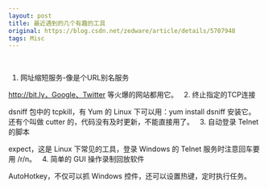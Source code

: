 ```yaml
---
layout: post
title: 最近遇到的几个有趣的工具
original: https://blog.csdn.net/zedware/article/details/5707948
tags: Misc
---
```

 
1. 网址缩短服务-像是个URL别名服务

http://bit.ly，Google、Twitter 等火爆的网站都用它。
 
2. 终止指定的TCP连接

dsniff 包中的 tcpkill，有 Yum 的 Linux 下可以用：yum install dsniff 安装它。还有个叫做 cutter 的，代码没有及时更新，不能直接用了。
 
3. 自动登录 Telnet 的脚本

expect，这是 Linux 下常见的工具，登录 Windows 的 Telnet 服务时注意回车要用 /r/n。
 
4. 简单的 GUI 操作录制回放软件

AutoHotkey，不仅可以抓 Windows 控件，还可以设置热键，定时执行任务。

